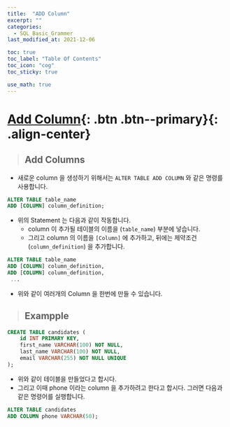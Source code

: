 ```yaml
---
title:  "ADD Column"
excerpt: ""
categories:
  - SQL_Basic_Grammer
last_modified_at: 2021-12-06

toc: true
toc_label: "Table Of Contents"
toc_icon: "cog"
toc_sticky: true

use_math: true
---
```


# [Add Column](#link){: .btn .btn--primary}{: .align-center}

> ## Add Columns

- 새로운 column 을 생성하기 위해서는 `ALTER TABLE ADD COLUMN` 와 같은 명령를 사용합니다.

```sql
ALTER TABLE table_name
ADD [COLUMN] column_definition;
```

- 위의 Statement 는 다음과 같이 작동합니다. 
  - column 이 추가될 테이블의 이름을 (`table_name`) 부분에 넣습니다. 
  - 그리고 column 의 이름을 `[Column]` 에 추가하고, 뒤에는 제약조건 (`column_definition`) 을 추가합니다.


```sql
ALTER TABLE table_name
ADD [COLUMN] column_definition,
ADD [COLUMN] column_definition,
 ...
```

- 위와 같이 여러개의 Column 을 한번에 만들 수 있습니다.

> ## Exampple

```sql
CREATE TABLE candidates (
    id INT PRIMARY KEY,
    first_name VARCHAR(100) NOT NULL,
    last_name VARCHAR(100) NOT NULL,
    email VARCHAR(255) NOT NULL UNIQUE
);
```

- 위와 같이 테이블을 만들었다고 합시다. 
- 그리고 이때 phone 이라는 column 을 추가하려고 한다고 합시다. 그러면 다음과 같은 명령어를 실행합니다.

```sql
ALTER TABLE candidates
ADD COLUMN phone VARCHAR(50);
```

